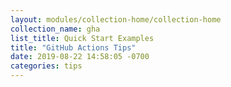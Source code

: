 ```yaml
---
layout: modules/collection-home/collection-home
collection_name: gha
list_title: Quick Start Examples
title: "GitHub Actions Tips"
date: 2019-08-22 14:58:05 -0700
categories: tips
---
```

